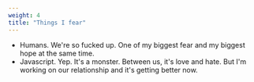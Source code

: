 ```yaml
---
weight: 4
title: "Things I fear"
---
```


- Humans. We're so fucked up. One of my biggest fear and my biggest hope at the same time.
- Javascript. Yep. It's a monster. Between us, it's love and hate. But I'm working on our relationship and it's getting better now. 
